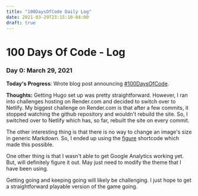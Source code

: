 ```yaml
---
title: "100DaysOfCode Daily Log"
date: 2021-03-29T23:15:10-04:00
draft: true
---
```


# 100 Days Of Code - Log

### Day 0: March 29, 2021

**Today's Progress**: Wrote blog post announcing [#100DaysOfCode](https://www.100daysofcode.com/rules/).

**Thoughts:** Getting Hugo set up was pretty straightforward. However, I ran into challenges hosting on Render.com and decided to switch over to Netlify. My biggest challenge on Render.com is that after a few commits, it stopped watching the github repository and wouldn't rebuild the site. So, I switched over to Netlify which has, so far, rebuilt the site on every commit. 

The other interesting thing is that there is no way to change an image's size in generic Markdown. So, I ended up using the [figure](https://gohugo.io/content-management/shortcodes/#figure) shortcode which made this possible.

One other thing is that I wasn't able to get Google Analytics working yet. But, will definitely figure it out. May just need to modify the theme that I have been using.

Getting going and keeping going will likely be challenging. I just hope to get a straightforward playable version of the game going.